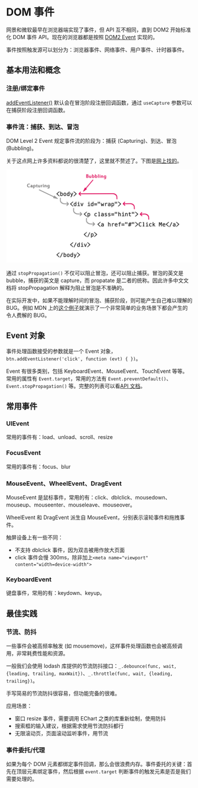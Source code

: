 # DOM 事件

网景和微软最早在浏览器端实现了事件，但 API 互不相同，直到 DOM2 开始标准化 DOM 事件 API。现在的浏览器都是按照 [DOM2 Event](https://www.w3.org/TR/DOM-Level-2-Events/events.html) 实现的。

事件按照触发源可以划分为：浏览器事件、网络事件、用户事件、计时器事件。

## 基本用法和概念
### 注册/绑定事件
[addEventListener()](https://developer.mozilla.org/zh-CN/docs/Web/API/EventTarget/addEventListener) 默认会在冒泡阶段注册回调函数，通过 `useCapture` 参数可以在捕获阶段注册回调函数。

### 事件流：捕获、到达、冒泡
DOM Level 2 Event 规定事件流的阶段为：捕获 (Capturing)、到达、冒泡 (Bubbling)。

关于这点网上许多资料都说的很清楚了，这里就不赘述了。下图是[网上找的](https://www.tutorialrepublic.com/javascript-tutorial/javascript-event-propagation.php)。

![](./img/dom-event-capture-bubbling.png)

通过 `stopPropagation()` 不仅可以阻止冒泡，还可以阻止捕获。冒泡的英文是 bubble，捕获的英文是 capture，而 propatate 是二者的统称。因此许多中文文档将 stopPropagation 解释为阻止冒泡是不准确的。

在实际开发中，如果不能理解时间的冒泡、捕获阶段，则可能产生自己难以理解的 BUG。例如 MDN 上的[这个例子](https://developer.mozilla.org/zh-CN/docs/Learn/JavaScript/Building_blocks/Events#%E4%BA%8B%E4%BB%B6%E5%86%92%E6%B3%A1%E5%8F%8A%E6%8D%95%E8%8E%B7)就演示了一个非常简单的业务场景下都会产生的令人费解的 BUG。

## Event 对象
事件处理函数接受的参数就是一个 Event 对象，`btn.addEventListener('click', function (evt) { })`。

Event 有很多类别，包括 KeyboardEvent、MouseEvent、TouchEvent 等等。常用的属性有 `Event.target`，常用的方法有 `Event.preventDefault()`、`Event.stopPropagation()` 等。完整的列表可以看[API 文档](https://developer.mozilla.org/en-US/docs/Web/API/Event)。

## 常用事件
### UIEvent
常用的事件有：load、unload、scroll、resize

### FocusEvent
常用的事件有：focus、blur

### MouseEvent、WheelEvent、DragEvent
MouseEvent 是鼠标事件，常用的有：click、dblclick、mousedown、mouseup、mouseenter、mouseleave、mouseover。

WheelEvent 和 DragEvent 派生自 MouseEvent，分别表示滚轮事件和拖拽事件。

触屏设备上有一些不同：
- 不支持 dblclick 事件，因为双击被用作放大页面
- click 事件会慢 300ms，除非加上`<meta name="viewport" content="width=device-width">`

### KeyboardEvent
键盘事件，常用的有：keydown、keyup。

## 最佳实践
### 节流、防抖
一些事件会被高频率触发 (如 mousemove)，这样事件处理函数也会被高频调用，非常耗费性能和资源。

一般我们会使用 lodash 库提供的节流防抖接口：`_.debounce(func, wait, {leading, trailing, maxWait})`、`_.throttle(func, wait, {leading, trailing})`。

手写简易的节流防抖很容易，但功能完备的很难。

应用场景：
- 窗口 resize 事件，需要调用 EChart 之类的库重新绘制，使用防抖
- 搜索框的输入建议，根据需求使用节流防抖都行
- 无限滚动页，页面滚动监听事件，用节流

### 事件委托/代理
如果为每个 DOM 元素都绑定事件回调，那么会很浪费内存。事件委托的关键：首先在顶层元素绑定事件，然后根据 `event.target` 判断事件的触发元素是否是我们需要处理的。
